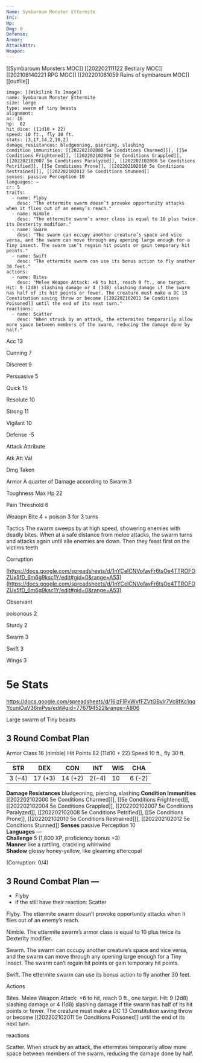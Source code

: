 ```yaml
---
Name: Symbaroum Monster Ettermite
Ini: 
Hp: 
Dmg: 0
Defense: 
Armor: 
AttackAttr: 
Weapon: 
---
```

[[Symbaroum Monsters MOC]]
[[202202111122 Bestiary MOC]]
[[202108140221 RPG MOC]]
[[202201061059 Ruins of symbaroum MOC]]
[[outfile]]

```statblock
image: [[Wikilink To Image]]
name: Symbaroum Monster Ettermite
size: large
type: swarm of tiny beasts
alignment:
ac: 16
hp:  82
hit_dice: (11d10 + 22)
speed: 10 ft., fly 30 ft.
stats: [3,17,14,2,10,2]
damage_resistances: bludgeoning, piercing, slashing
condition_immunities: [[202202102000 5e Conditions Charmed]]], [[5e Conditions Frightened]], [[202202102004 5e Conditions Grappled]], [[202202102007 5e Conditions Paralyzed]], [[202202102008 5e Conditions Petrified]], [[5e Conditions Prone]], [[202202102010 5e Conditions Restrained]]], [[202202102012 5e Conditions Stunned]]
senses: passive Perception 10
languages: —
cr: 5
traits:
  - name: Flyby
    desc: "The ettermite swarm doesn’t provoke opportunity attacks when it flies out of an enemy’s reach."
  - name: Nimble
    desc: "The ettermite swarm’s armor class is equal to 10 plus twice its Dexterity modifier."
  - name: Swarm
    desc: "The swarm can occupy another creature’s space and vice versa, and the swarm can move through any opening large enough for a Tiny insect. The swarm can’t regain hit points or gain temporary hit points."
  - name: Swift
    desc: "The ettermite swarm can use its bonus action to fly another 30 feet."
actions:
  - name: Bites
    desc: "Melee Weapon Attack: +6 to hit, reach 0 ft., one target. Hit: 9 (2d8) slashing damage or 4 (1d8) slashing damage if the swarm has half of its hit points or fewer. The creature must make a DC 13 Constitution saving throw or become [[202202102011 5e Conditions Poisoned]] until the end of its next turn."
reactions:
  - name: Scatter
    desc: "When struck by an attack, the ettermites temporarily allow more space between members of the swarm, reducing the damage done by half."
```

Acc 13

Cunning 7

Discreet 9

Persuasive 5

Quick 15

Resolute 10

Strong 11

Vigilant 10

Defense -5

Attack Attribute

Atk Att Val

Dmg Taken

Armor A quarter of Damage according to Swarm 3

Toughness Max Hp 22

Pain Threshold 6

Weaopn Bite 4 + poison 3 for 3 turns

Tactics The swarm sweeps by at high speed, showering enemies with deadly bites. When at a safe distance from melee attacks, the swarm turns and attacks again until alle enemies are down. Then they feast first on the victims teeth

Corruption

[https://docs.google.com/spreadsheets/d/1nYCeICNVofayFr6tsOe4TTROFOZUx5fD_6m6g9ksc1Y/edit#gid=0&range=A53](https://docs.google.com/spreadsheets/d/1nYCeICNVofayFr6tsOe4TTROFOZUx5fD_6m6g9ksc1Y/edit#gid=0&range=A53)

Observant

poisonous 2

Sturdy 2

Swarm 3

Swift 3

Wings 3



# 5e Stats
https://docs.google.com/spreadsheets/d/16jzFlPxWvfFZVtGBylr7Vc8fKc1qqYcunjOaV36mPys/edit#gid=776794522&range=A806

Large swarm of Tiny beasts
## 3 Round Combat Plan

 
Armor Class 16 (nimble) 
Hit Points 82 (11d10 + 22) 
Speed 10 ft., fly 30 ft.

| STR    | DEX     | CON     | INT   | WIS | CHA    |
| ------ | ------- | ------- | ----- | --- | ------ |
| 3 (−4) | 17 (+3) | 14 (+2) | 2(-4) | 10  | 6 (-2) |

 

**Damage Resistances** bludgeoning, piercing, slashing
**Condition Immunities** [[202202102000 5e Conditions Charmed]]], [[5e Conditions Frightened]], [[202202102004 5e Conditions Grappled]], [[202202102007 5e Conditions Paralyzed]], [[202202102008 5e Conditions Petrified]], [[5e Conditions Prone]], [[202202102010 5e Conditions Restrained]]], [[202202102012 5e Conditions Stunned]]
**Senses** passive Perception 10  
**Languages** —  
**Challenge** 5 (1,800 XP, proficiency bonus +3)  
**Manner** like a rattling, crackling whirlwind  
**Shadow** glossy honey-yellow, like gleaming ettercopal

(Corruption: 0/4) 
## 3 Round Combat Plan —
- Flyby
- if the still have their reaction: Scatter
 

Flyby. The ettermite swarm doesn’t provoke opportunity attacks when it flies out of an enemy’s reach.

Nimble. The ettermite swarm’s armor class is equal to 10 plus twice its Dexterity modifier.

Swarm. The swarm can occupy another creature’s space and vice versa, and the swarm can move through any opening large enough for a Tiny insect. The swarm can’t regain hit points or gain temporary hit points.

Swift. The ettermite swarm can use its bonus action to fly another 30 feet.

Actions

Bites. Melee Weapon Attack: +6 to hit, reach 0 ft., one target. Hit: 9 (2d8) slashing damage or 4 (1d8) slashing damage if the swarm has half of its hit points or fewer. The creature must make a DC 13 Constitution saving throw or become [[202202102011 5e Conditions Poisoned]] until the end of its next turn.

reactions

Scatter. When struck by an attack, the ettermites temporarily allow more space between members of the swarm, reducing the damage done by half.